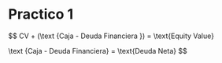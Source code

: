 # Practico 1
$$
CV + (\text {Caja - Deuda Financiera }) = \text{Equity Value}

$$
$$
\text {Caja - Deuda Financiera} = \text{Deuda Neta}
$$
